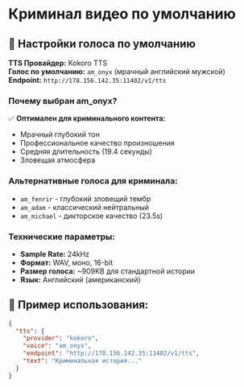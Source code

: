 # Криминал видео по умолчанию

## 🎤 Настройки голоса по умолчанию

**TTS Провайдер:** Kokoro TTS  
**Голос по умолчанию:** `am_onyx` (мрачный английский мужской)  
**Endpoint:** `http://178.156.142.35:11402/v1/tts`

### Почему выбран am_onyx?

✅ **Оптимален для криминального контента:**
- Мрачный глубокий тон
- Профессиональное качество произношения
- Средняя длительность (19.4 секунды)
- Зловещая атмосфера

### Альтернативные голоса для криминала:
- `am_fenrir` - глубокий зловещий тембр
- `am_adam` - классический нейтральный
- `am_michael` - дикторское качество (23.5s)

### Технические параметры:
- **Sample Rate:** 24kHz
- **Формат:** WAV, моно, 16-bit
- **Размер голоса:** ~909KB для стандартной истории
- **Язык:** Английский (американский)

## 📖 Пример использования:

```json
{
  "tts": {
    "provider": "kokoro",
    "voice": "am_onyx",
    "endpoint": "http://178.156.142.35:11402/v1/tts",
    "text": "Криминальная история..."
  }
}
```
